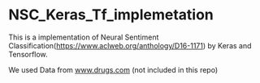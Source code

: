 # NSC_Keras_Tf_implemetation

This is a implementation of Neural Sentiment Classification(https://www.aclweb.org/anthology/D16-1171)
by Keras and Tensorflow.

We used Data from www.drugs.com (not included in this repo)

